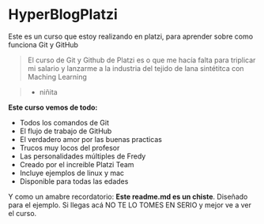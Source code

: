 # HyperBlogPlatzi 
Este es un curso que estoy realizando en platzi, para aprender sobre como funciona Git y GitHub
>El curso de Git y Github de Platzi es o que me hacía falta para triplicar mi salario y lanzarme a la industria del tejido de lana sintétitca con Maching Learning

> - niñita

**Este curso vemos de todo:**

* Todos los comandos de Git
* El flujo de trabajo de GitHub
* El verdadero amor por las buenas practicas
* Trucos muy locos del profesor
* Las personalidades múltiples de Fredy
* Creado por el increible Platzi Team
* Incluye ejemplos de linux y mac
* Disponible para todas las edades

Y como un amabre recordatorio: **Este readme.md es un chiste**. Diseñado para el ejemplo. Si llegas acá NO TE LO TOMES EN SERIO y mejor ve a ver el curso.